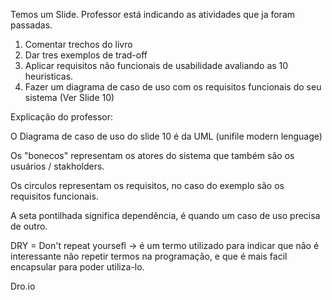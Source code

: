 Temos um Slide.
Professor está indicando as atividades que ja foram passadas.

1) Comentar trechos do livro
2) Dar tres exemplos de trad-off
3) Aplicar requisitos não funcionais de usabilidade avaliando as 10 heuristicas.
4) Fazer um diagrama de caso de uso com os requisitos funcionais do seu sistema (Ver Slide 10)
   
Explicação do professor:

O Diagrama de caso de uso do slide 10 é da UML (unifile modern lenguage)

Os "bonecos" representam os atores do sistema que também são os usuários / stakholders.

Os circulos representam os requisitos, no caso do exemplo são os requisitos funcionais.

A seta pontilhada significa dependência, é quando um caso de uso precisa de outro.

DRY = Don't repeat yoursefl -> é um termo utilizado para indicar que não é interessante não repetir termos na programação,
e que é mais facil encapsular para poder utiliza-lo.

Dro.io

